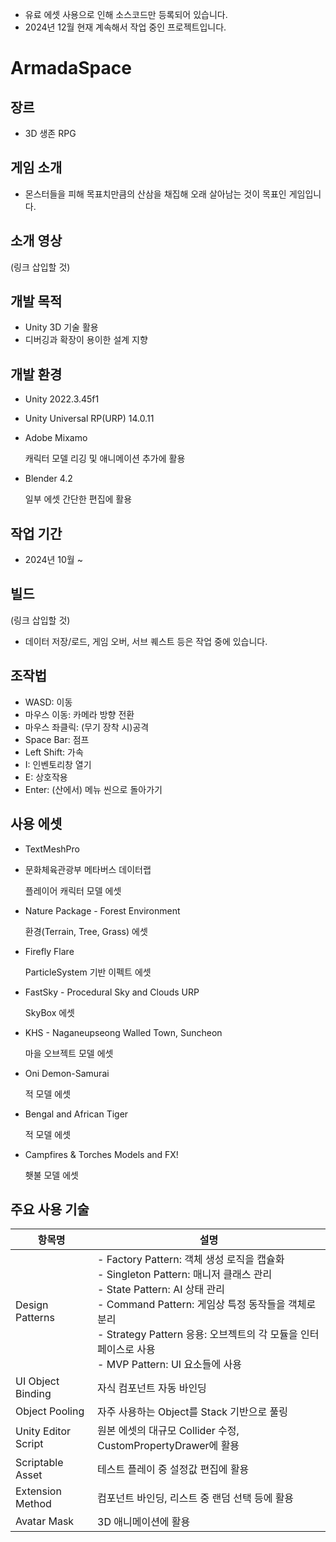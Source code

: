 * 유료 에셋 사용으로 인해 소스코드만 등록되어 있습니다.
* 2024년 12월 현재 계속해서 작업 중인 프로젝트입니다.

# ArmadaSpace
## 장르
- 3D 생존 RPG
## 게임 소개
- 몬스터들을 피해 목표치만큼의 산삼을 채집해 오래 살아남는 것이 목표인 게임입니다.
## 소개 영상
(링크 삽입할 것)
## 개발 목적
- Unity 3D 기술 활용
- 디버깅과 확장이 용이한 설계 지향
## 개발 환경
- Unity 2022.3.45f1
- Unity Universal RP(URP) 14.0.11
- Adobe Mixamo

  캐릭터 모델 리깅 및 애니메이션 추가에 활용
- Blender 4.2

  일부 에셋 간단한 편집에 활용
## 작업 기간
- 2024년 10월 ~
## 빌드
(링크 삽입할 것)

- 데이터 저장/로드, 게임 오버, 서브 퀘스트 등은 작업 중에 있습니다.
## 조작법
- WASD: 이동
- 마우스 이동: 카메라 방향 전환
- 마우스 좌클릭: (무기 장착 시)공격
- Space Bar: 점프
- Left Shift: 가속
- I: 인벤토리창 열기
- E: 상호작용
- Enter: (산에서) 메뉴 씬으로 돌아가기

## 사용 에셋
- TextMeshPro
- 문화체육관광부 메타버스 데이터랩

  플레이어 캐릭터 모델 에셋
- Nature Package - Forest Environment

  환경(Terrain, Tree, Grass) 에셋

- Firefly Flare

  ParticleSystem 기반 이펙트 에셋
- FastSky - Procedural Sky and Clouds URP

  SkyBox 에셋
- KHS - Naganeupseong Walled Town, Suncheon

  마을 오브젝트 모델 에셋
- Oni Demon-Samurai

  적 모델 에셋
- Bengal and African Tiger

  적 모델 에셋
- Campfires & Torches Models and FX!

  횃불 모델 에셋

## 주요 사용 기술

| 항목명        | 설명      |
| ------------- | ------------- |
| Design Patterns  | - Factory Pattern: 객체 생성 로직을 캡슐화<br> - Singleton Pattern: 매니저 클래스 관리<br> - State Pattern: AI 상태 관리<br> - Command Pattern: 게임상 특정 동작들을 객체로 분리<br> - Strategy Pattern 응용: 오브젝트의 각 모듈을 인터페이스로 사용<br> - MVP Pattern: UI 요소들에 사용|
| UI Object Binding  | 자식 컴포넌트 자동 바인딩  |
| Object Pooling  | 자주 사용하는 Object를 Stack 기반으로 풀링  |
| Unity Editor Script  |  원본 에셋의 대규모 Collider 수정, CustomPropertyDrawer에 활용 |
| Scriptable Asset  |  테스트 플레이 중 설정값 편집에 활용 |
| Extension Method  |  컴포넌트 바인딩, 리스트 중 랜덤 선택 등에 활용 |
| Avatar Mask |  3D 애니메이션에 활용 |
